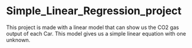 # Simple_Linear_Regression_project
This project is made with a linear model that can show us the CO2 gas output of each Car. This model gives us a simple linear equation with one unknown.
